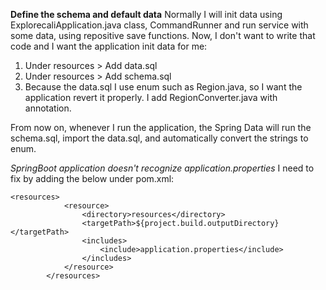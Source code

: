**Define the schema and default data**
Normally I will init data using ExplorecaliApplication.java class, CommandRunner and run service with some data, using repositive save functions.
Now, I don't want to write that code and I want the application init data for me:
1. Under resources > Add data.sql
2. Under resources > Add schema.sql
3. Because the data.sql I use enum such as Region.java, so I want the application 
revert it properly. I add RegionConverter.java with annotation.
   
From now on, whenever I run the application, the Spring Data will run the schema.sql, import the data.sql, and automatically convert the strings to enum. 

_SpringBoot application doesn't recognize application.properties_
I need to fix by adding the below under pom.xml:
```
<resources>
			<resource>
				<directory>resources</directory>
				<targetPath>${project.build.outputDirectory}</targetPath>
				<includes>
					<include>application.properties</include>
				</includes>
			</resource>
		</resources>
```